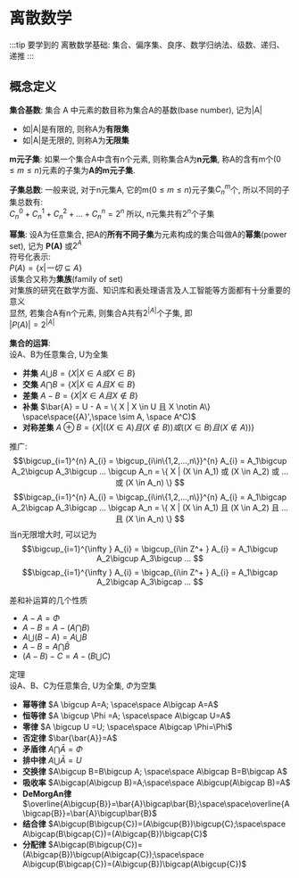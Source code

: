 # 离散数学

:::tip 要学到的
离散数学基础: 集合、偏序集、良序、数学归纳法、级数、递归、递推
:::

## 概念定义

**集合基数**: 集合 A 中元素的数目称为集合A的基数(base number), 记为|A|

- 如|A|是有限的, 则称A为**有限集**
- 如|A|是无限的, 则称A为**无限集**

**m元子集**: 如果一个集合A中含有n个元素, 则称集合A为**n元集**, 称A的含有m个($0\le m\le n$)元素的子集为**A的m元子集**.

**子集总数**: 一般来说, 对于n元集A, 它的m($0\le m\le n$)元子集$C_n^m$个, 所以不同的子集总数有:  
$C_n^0+C_n^1+C_n^2+...+C_n^n=2^n$ 所以, n元集共有$2^n$个子集

**幂集**: 设A为任意集合, 把A的**所有不同子集**为元素构成的集合叫做A的**幂集**(power set), 记为 **P(A)** 或$2^A$  
符号化表示:  
$P(A) = \{ x| 一切 \subseteq A\}$  
该集合又称为**集族**(family of set)  
对集族的研究在数学方面、知识库和表处理语言及人工智能等方面都有十分重要的意义  
显然, 若集合A有n个元素, 则集合A共有$2^{|A|}$个子集, 即  
$|P(A)| = 2^{|A|}$

**集合的运算**:  
设A、B为任意集合, U为全集

- **并集** $A \bigcup B = \{ X | X \in A 或 X \in B\}$
- **交集** $A \bigcap B = \{ X | X \in A 且 X \in B\}$
- **差集** $A - B = \{ X | X \in A 且 X \notin B\}$
- **补集** $\bar{A} = U - A = \{ X | X \in U 且 X \notin A\}  \space\space({A}',\space \sim A, \space A^C)$
- **对称差集** $A \oplus B = \{ X| ((X \in A) 且 (X \notin B)) 或((X \in B)且(X \notin A)) \}$

推广:  
$$\bigcup_{i=1}^{n} A_{i} = \bigcup_{i\in\{1,2,...,n\}}^{n} A_{i} = A_1\bigcup A_2\bigcup A_3\bigcup ... \bigcup A_n = \{ X | (X \in A_1) 或 (X \in A_2) 或 ... 或 (X \in A_n) \} $$
$$\bigcap_{i=1}^{n} A_{i} = \bigcap_{i\in\{1,2,...,n\}}^{n} A_{i} = A_1\bigcap A_2\bigcap A_3\bigcap ... \bigcap A_n = \{ X | (X \in A_1) 且 (X \in A_2) 且 ... 且 (X \in A_n) \} $$
当n无限增大时, 可以记为
$$\bigcup_{i=1}^{\infty } A_{i} = \bigcup_{i\in Z^+ } A_{i} = A_1\bigcup A_2\bigcup A_3\bigcup ... $$
$$\bigcap_{i=1}^{\infty } A_{i} = \bigcap_{i\in Z^+ } A_{i} = A_1\bigcap A_2\bigcap A_3\bigcap ... $$

差和补运算的几个性质

- $A - A = \Phi$
- $A - B = A - (A\bigcap B)$
- $A \bigcup (B-A)=A\bigcup B$
- $A-B=A\bigcap \bar {B}$
- $(A-B)-C=A-(B\bigcup C)$

定理  
设A、B、C为任意集合, U为全集, $\Phi$为空集

- **幂等律** $A \bigcup A=A; \space\space A\bigcap A=A$
- **恒等律** $A \bigcup \Phi =A; \space\space A\bigcap U=A$
- **零律** $A \bigcup U =U; \space\space A\bigcap \Phi=\Phi$
- **否定律** $\bar{\bar{A}}=A$
- **矛盾律** $A\bigcap \bar{A}=\Phi$
- **排中律** $A\bigcup \bar{A}=U$
- **交换律** $A\bigcup B=B\bigcup A; \space\space A\bigcap B=B\bigcap A$
- **吸收率** $A\bigcap(A\bigcup B)=A;\space\space A\bigcup(A\bigcap B)=A$
- **DeMorgAn律** $\overline{A\bigcup{B}}=\bar{A}\bigcap\bar{B};\space\space\overline{A\bigcap{B}}=\bar{A}\bigcup\bar{B}$
- **结合律** $A\bigcup(B\bigcup{C})=(A\bigcup{B})\bigcup{C};\space\space A\bigcap(B\bigcap{C})=(A\bigcap{B})\bigcap{C}$
- **分配律** $A\bigcap(B\bigcup{C})=(A\bigcap{B})\bigcup(A\bigcap{C});\space\space A\bigcup(B\bigcap{C})=(A\bigcup{B})\bigcap(A\bigcup{C})$
